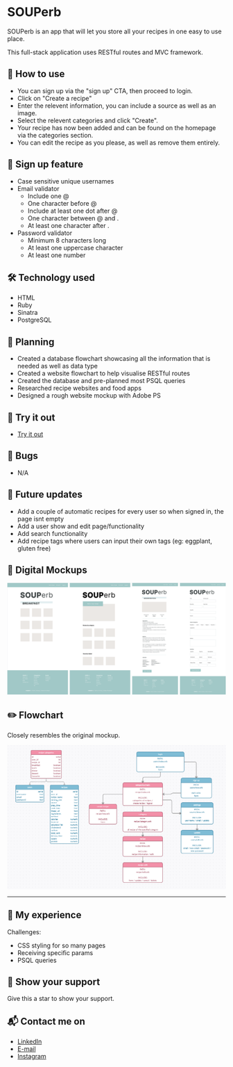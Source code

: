 # SOUPerb
SOUPerb is an app that will let you store all your recipes in one easy to use place.

This full-stack application uses RESTful routes and MVC framework.

## 🍲 How to use
- You can sign up via the "sign up" CTA, then proceed to login.
- Click on "Create a recipe"
- Enter the relevent information, you can include a source as well as an image.
- Select the relevent categories and click "Create".
- Your recipe has now been added and can be found on the homepage via the categories section.
- You can edit the recipe as you please, as well as remove them entirely.

## 🔐 Sign up feature
- Case sensitive unique usernames
- Email validator
  - Include one @
  - One character before @
  - Include at least one dot after @
  - One character between @ and .
  - At least one character after .
- Password validator
  - Minimum 8 characters long
  - At least one uppercase character
  - At least one number

## 🛠️ Technology used
- HTML
- Ruby
- Sinatra
- PostgreSQL

## 📐 Planning
- Created a database flowchart showcasing all the information that is needed as well as data type
- Created a website flowchart to help visualise RESTful routes
- Created the database and pre-planned most PSQL queries
- Researched recipe websites and food apps
- Designed a rough website mockup with Adobe PS

## 🍳 Try it out
- [Try it out](https://secure-tundra-99837.herokuapp.com/login)

## 🐛 Bugs
- N/A

## 🌱  Future updates
- Add a couple of automatic recipes for every user so when signed in, the page isnt empty
- Add a user show and edit page/functionality
- Add search functionality
- Add recipe tags where users can input their own tags (eg: eggplant, gluten free)

## 🎨 Digital Mockups
![](https://raw.githubusercontent.com/TypeSammy/souperb/master/screenshot/websitemockup.png)

## ✏️ Flowchart
Closely resembles the original mockup.

![](https://raw.githubusercontent.com/TypeSammy/souperb/master/screenshot/flowcharts.png)

***

## 💫 My experience
Challenges:
- CSS styling for so many pages
- Receiving specific params
- PSQL queries

## 🌟 Show your support
Give this a star to show your support.

## 📬 Contact me on
- [LinkedIn](https://www.linkedin.com/in/samantha-gold-90b939a9/)
- [E-mail](mailto:typesammy@gmail.com)
- [Instagram](https://www.instagram.com/typesammy_)
